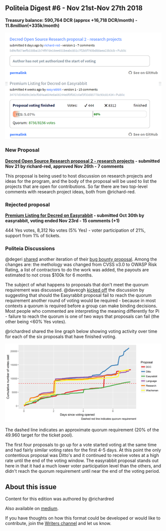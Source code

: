## Politeia Digest #6 - Nov 21st-Nov 27th 2018

**Treasury balance: 590,764 DCR (approx +16,718 DCR/month) - $11.8 million (+$335k/month)**

![Snapshot taken 00:37 UTC Nov 28 2018](img/issue006/006-snapshot.png)

### New Proposal

**[Decred Open Source Research proposal 2 - research projects](https://proposals.decred.org/proposals/5d9cfb07aefb338ba1b74f97de16ee651beabc851c7f2b5f790bd88aea23b3cb) - submitted Nov 21 by richard-red, approved Nov 26th - 7 comments**

This proposal is being used to host discussion on research projects and ideas for the program, and the body of the proposal will be used to list the projects that are open for contributions. So far there are two top-level comments with research project ideas, both from @richard-red.

### Rejected proposal

**[Premium Listing for Decred on Easyrabbit](https://proposals.decred.org/proposals/34707d34b09c3ebcf0d4aa604e8a08244e8f0f082c0af3f33d85778c93c81434) - submitted Oct 30th by easyrabbit, voting ended Nov 23rd - 15 comments (+1)**

444 Yes votes, 8,312 No votes (5% Yes) - voter participation of 21%, support from 1% of tickets.

### Politeia Discussions

@degeri [shared](https://matrix.to/#/!MIGqWXfLFBwhipPKYL:decred.org/$154324102625321rrnzj:decred.org) another iteration of their [bug bounty proposal](https://github.com/degeri/Decred-Bug-Bounty-Proposal). Among the changes are: the methology was changed from CVSS v3.0 to OWASP Risk Rating, a list of contractors to do the work was added, the payouts are estimated to not cross $100k for 6 months.

The subject of what happens to proposals that don't meet the quorum requirement was discussed. @davecgh [kicked off](https://matrix.to/#/!MIGqWXfLFBwhipPKYL:decred.org/$154281169322280KaecY:decred.org?via=decred.org&via=matrix.org&via=zettaport.com) the discussion by suggesting that should the Easyrabbit proposal fail to reach the quorum requirement another round of voting would be required - because in most contexts a quorum is required before a group can make binding decisions. Most people who commented are interpreting the meaning differently for Pi - failure to reach the quorum is one of two ways that proposals can fail (the other being <60% Yes votes).

@richardred shared the line graph below showing voting activity over time for each of the six proposals that have finished voting.

![Proposal ticket votes over time](img/issue006/proposal-ticket-votes-over-time.png)

The dashed line indicates an approximate quorum requirement (20% of the 49.960 target for the ticket pool).

The first four proposals to go up for a vote started voting at the same time and had fairly similar voting rates for the first 4-5 days. At this point the only contentious proposal was Ditto's and it continued to receive votes at a high rate until the end of the voting window. The easyrabbit proposal stands out here in that it had a much lower voter participation level than the others, and didn't reach the quorum requirement until near the end of the voting period.

## About this issue

Content for this edition was authored by @richardred

Also available on [medium](https://medium.com/politeia-digest/issue-5-nov-14-nov-20-2018-62e8aed223b7).

If you have thoughts on how this format could be developed or would like to contribute, join the [Writers channel](https://matrix.to/#/!lbzTjhzNbIaDbuAxkS:decred.org) and let us know.
